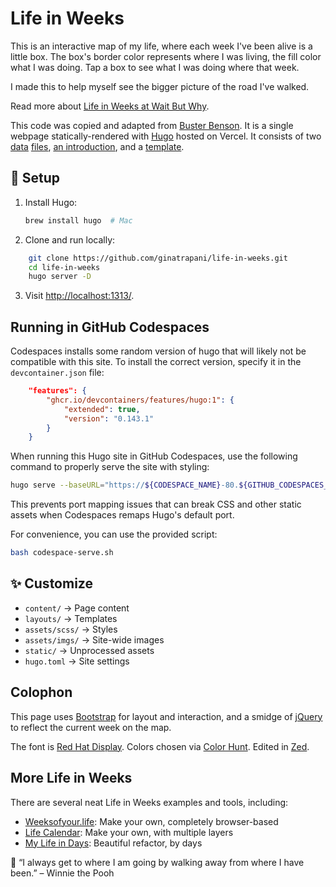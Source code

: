 # Life in Weeks

This is an interactive map of my life, where each week I've been alive is a little box. The box's border color represents where I was living, the fill color what I was doing. Tap a box to see what I was doing where that week.

I made this to help myself see the bigger picture of the road I've walked.

Read more about [Life in Weeks at Wait But Why](https://waitbutwhy.com/2014/05/life-weeks.html).

This code was copied and adapted from [Buster Benson](https://busterbenson.com/life-in-weeks). It is a single webpage statically-rendered with [Hugo](https://gohugo.io/) hosted on Vercel. It consists of two [data](data/events.yml) [files](data/colors.yml), [an introduction](content/index.md), and a [template](layouts/_default/index.html).

## 🚀 Setup

1. Install Hugo:
   ```sh
   brew install hugo  # Mac
   ```
2. Clone and run locally:
```sh
    git clone https://github.com/ginatrapani/life-in-weeks.git
    cd life-in-weeks
    hugo server -D
```
3. Visit [http://localhost:1313/](http://localhost:1313/).

## Running in GitHub Codespaces

Codespaces installs some random version of hugo that will likely not be compatible with this site. To install the correct version, specify it in the `devcontainer.json` file:

```json
	"features": {
		"ghcr.io/devcontainers/features/hugo:1": {
			"extended": true,
			"version": "0.143.1"
		}
	}
```

When running this Hugo site in GitHub Codespaces, use the following command to properly serve the site with styling:

```bash
hugo serve --baseURL="https://${CODESPACE_NAME}-80.${GITHUB_CODESPACES_PORT_FORWARDING_DOMAIN}/" --appendPort=false
```

This prevents port mapping issues that can break CSS and other static assets when Codespaces remaps Hugo's default port.

For convenience, you can use the provided script:

```bash
bash codespace-serve.sh
```

## ✨ Customize

- `content/` → Page content
- `layouts/` → Templates
- `assets/scss/` → Styles
- `assets/imgs/` → Site-wide images
- `static/` → Unprocessed assets
- `hugo.toml` → Site settings

## Colophon

This page uses [Bootstrap](https://getbootstrap.com/) for layout and interaction, and a smidge of [jQuery](https://jquery.com/) to reflect the current week on the map.

The font is [Red Hat Display](https://fonts.google.com/specimen/Red+Hat+Display). Colors chosen via [Color Hunt](https://colorhunt.co/). Edited in [Zed](https://zed.dev).

## More Life in Weeks

There are several neat Life in Weeks examples and tools, including:

- [Weeksofyour.life](https://www.weeksofyour.life/): Make your own, completely browser-based
- [Life Calendar](https://lifecalendar.io): Make your own, with multiple layers
- [My Life in Days](https://days.sonnet.io/): Beautiful refactor, by days

🍯 “I always get to where I am going by walking away from where I have been.” – Winnie the Pooh
